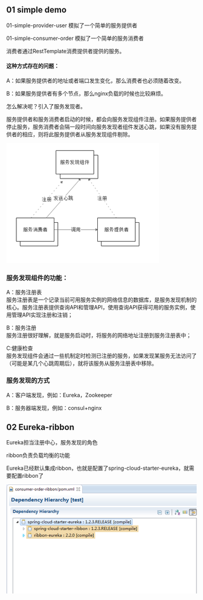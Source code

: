 ## 01 simple demo

01-simple-provider-user   模拟了一个简单的服务提供者

01-simple-consumer-order  模拟了一个简单的服务消费者

消费者通过RestTemplate消费提供者提供的服务。

#### 这种方式存在的问题：

A：如果服务提供者的地址或者端口发生变化，那么消费者也必须随着改变。

B：如果服务提供者有多个节点，那么nginx负载的时候也比较麻烦。

怎么解决呢？引入了服务发现者。

服务提供者和服务消费者启动的时候，都会向服务发现组件注册。如果服务提供者停止服务，服务消费者会隔一段时间向服务发现者组件发送心跳，如果没有服务提供者的相应，则将此服务提供者从服务发现组件剔除。

![微服务原理](https://github.com/liuyanliang2015/springCloud/blob/master/pics/spring-cloud1.png)

### 服务发现组件的功能：

A：服务注册表<br>
服务注册表是一个记录当前可用服务实例的网络信息的数据库，是服务发现机制的核心。服务注册表提供查询API和管理API，使用查询API获得可用的服务实例，使用管理API实现注册和注销；

B：服务注册<br>
服务注册很好理解，就是服务启动时，将服务的网络地址注册到服务注册表中；

C:健康检查<br>
服务发现组件会通过一些机制定时检测已注册的服务，如果发现某服务无法访问了（可能是某几个心跳周期后），就将该服务从服务注册表中移除。

### 服务发现的方式

A：客户端发现，例如：Eureka，Zookeeper

B：服务器端发现，例如：consul+nginx


## 02 Eureka-ribbon

Eureka担当注册中心，服务发现的角色

ribbon负责负载均衡的功能

Eureka已经默认集成ribbon，也就是配置了spring-cloud-starter-eureka，就需要配置ribbon了

![ribbon](https://github.com/liuyanliang2015/springCloud/blob/master/pics/ribbon2.png)